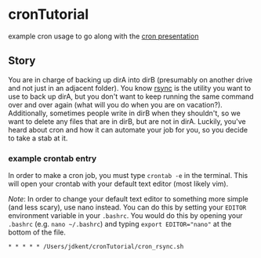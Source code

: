 # cronTutorial
example cron usage to go along with the [cron presentation](https://slides.com/jameskent/cron)


## Story
You are in charge of backing up dirA into dirB (presumably on another drive and not just in an adjacent folder).
You know [rsync](https://en.wikipedia.org/wiki/Rsync) is the utility you want to use to back up dirA, but you don't want to keep running the same command over and over again (what will you do when you are on vacation?).
Additionally, sometimes people write in dirB when they shouldn't, so we want to delete any files that are in dirB, but are not in dirA.
Luckily, you've heard about cron and how it can automate your job for you, so you decide to take a stab at it.

### example crontab entry
In order to make a cron job, you must type `crontab -e` in the terminal.
This will open your crontab with your default text editor (most likely vim).

_Note_: In order to change your default text editor to something more simple (and less scary), use nano instead.
You can do this by setting your `EDITOR` environment variable in your `.bashrc`.
You would do this by opening your `.bashrc` (e.g. `nano ~/.bashrc`) and typing `export EDITOR="nano"` at the bottom of the file.


`* * * * * /Users/jdkent/cronTutorial/cron_rsync.sh`


